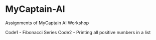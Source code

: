 # MyCaptain-AI
Assignments of MyCaptain AI Workshop

Code1 - Fibonacci Series
Code2 - Printing all positive numbers in a list
